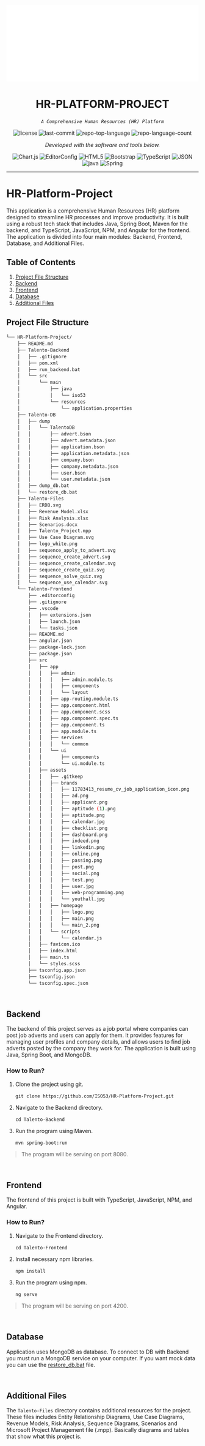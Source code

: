 <p align="center">
  <img src="Talento-Files/logo_white.png"/>
</p>
<p align="center">
    <h1 align="center">HR-PLATFORM-PROJECT</h1>
</p>
<p align="center">
    <em><code>A Comprehensive Human Resources (HR) Platform</code></em>
</p>
<p align="center">
	<img src="https://img.shields.io/github/license/ISO53/HR-Platform-Project?style=flat&color=0080ff" alt="license">
	<img src="https://img.shields.io/github/last-commit/ISO53/HR-Platform-Project?style=flat&logo=git&logoColor=white&color=0080ff" alt="last-commit">
	<img src="https://img.shields.io/github/languages/top/ISO53/HR-Platform-Project?style=flat&color=0080ff" alt="repo-top-language">
	<img src="https://img.shields.io/github/languages/count/ISO53/HR-Platform-Project?style=flat&color=0080ff" alt="repo-language-count">
<p>
<p align="center">
		<em>Developed with the software and tools below.</em>
</p>
<p align="center">
	<img src="https://img.shields.io/badge/Chart.js-FF6384.svg?style=flat&logo=chartdotjs&logoColor=white" alt="Chart.js">
	<img src="https://img.shields.io/badge/EditorConfig-FEFEFE.svg?style=flat&logo=EditorConfig&logoColor=black" alt="EditorConfig">
	<img src="https://img.shields.io/badge/HTML5-E34F26.svg?style=flat&logo=HTML5&logoColor=white" alt="HTML5">
	<img src="https://img.shields.io/badge/Bootstrap-7952B3.svg?style=flat&logo=Bootstrap&logoColor=white" alt="Bootstrap">
	<img src="https://img.shields.io/badge/TypeScript-3178C6.svg?style=flat&logo=TypeScript&logoColor=white" alt="TypeScript">
	<img src="https://img.shields.io/badge/JSON-000000.svg?style=flat&logo=JSON&logoColor=white" alt="JSON">
	<img src="https://img.shields.io/badge/java-%23ED8B00.svg?style=flat&logo=openjdk&logoColor=white" alt="java">
	<img src="https://img.shields.io/badge/Spring-000000.svg?style=flat&logo=Spring&logoColor=white" alt="Spring">
</p>
<hr>

# HR-Platform-Project

This application is a comprehensive Human Resources (HR) platform designed to streamline HR processes and improve productivity. It is built using a robust tech stack that includes Java, Spring Boot, Maven for the backend, and TypeScript, JavaScript, NPM, and Angular for the frontend. The application is divided into four main modules: Backend, Frontend, Database, and Additional Files.

## Table of Contents

1. [Project File Structure](#project-file-structure)
2. [Backend](#backend)
3. [Frontend](#frontend)
4. [Database](#database)
5. [Additional Files](#additional-files)

## Project File Structure

```sh
└── HR-Platform-Project/
    ├── README.md
    ├── Talento-Backend
    │   ├── .gitignore
    │   ├── pom.xml
    │   ├── run_backend.bat
    │   └── src
    │       └── main
    │           ├── java
    │           │   └── iso53
    │           └── resources
    │               └── application.properties
    ├── Talento-DB
    │   ├── dump
    │   │   └── TalentoDB
    │   │       ├── advert.bson
    │   │       ├── advert.metadata.json
    │   │       ├── application.bson
    │   │       ├── application.metadata.json
    │   │       ├── company.bson
    │   │       ├── company.metadata.json
    │   │       ├── user.bson
    │   │       └── user.metadata.json
    │   ├── dump_db.bat
    │   └── restore_db.bat
    ├── Talento-Files
    │   ├── ERDB.svg
    │   ├── Revenue Model.xlsx
    │   ├── Risk Analysis.xlsx
    │   ├── Scenarios.docx
    │   ├── Talento_Project.mpp
    │   ├── Use Case Diagram.svg
    │   ├── logo_white.png
    │   ├── sequence_apply_to_advert.svg
    │   ├── sequence_create_advert.svg
    │   ├── sequence_create_calendar.svg
    │   ├── sequence_create_quiz.svg
    │   ├── sequence_solve_quiz.svg
    │   └── sequence_use_calendar.svg
    └── Talento-Frontend
        ├── .editorconfig
        ├── .gitignore
        ├── .vscode
        │   ├── extensions.json
        │   ├── launch.json
        │   └── tasks.json
        ├── README.md
        ├── angular.json
        ├── package-lock.json
        ├── package.json
        ├── src
        │   ├── app
        │   │   ├── admin
        │   │   │   ├── admin.module.ts
        │   │   │   ├── components
        │   │   │   └── layout
        │   │   ├── app-routing.module.ts
        │   │   ├── app.component.html
        │   │   ├── app.component.scss
        │   │   ├── app.component.spec.ts
        │   │   ├── app.component.ts
        │   │   ├── app.module.ts
        │   │   ├── services
        │   │   │   └── common
        │   │   └── ui
        │   │       ├── components
        │   │       └── ui.module.ts
        │   ├── assets
        │   │   ├── .gitkeep
        │   │   ├── brands
        │   │   │   ├── 11783413_resume_cv_job_application_icon.png
        │   │   │   ├── ad.png
        │   │   │   ├── applicant.png
        │   │   │   ├── aptitude (1).png
        │   │   │   ├── aptitude.png
        │   │   │   ├── calendar.jpg
        │   │   │   ├── checklist.png
        │   │   │   ├── dashboard.png
        │   │   │   ├── indeed.png
        │   │   │   ├── linkedin.png
        │   │   │   ├── online.png
        │   │   │   ├── passing.png
        │   │   │   ├── post.png
        │   │   │   ├── social.png
        │   │   │   ├── test.png
        │   │   │   ├── user.jpg
        │   │   │   ├── web-programming.png
        │   │   │   └── youthall.jpg
        │   │   ├── homepage
        │   │   │   ├── logo.png
        │   │   │   ├── main.png
        │   │   │   └── main_2.png
        │   │   └── scripts
        │   │       └── calendar.js
        │   ├── favicon.ico
        │   ├── index.html
        │   ├── main.ts
        │   └── styles.scss
        ├── tsconfig.app.json
        ├── tsconfig.json
        └── tsconfig.spec.json
```

<br>

## Backend

The backend of this project serves as a job portal where companies can post job adverts and users can apply for them. It provides features for managing user profiles and company details, and allows users to find job adverts posted by the company they work for. The application is built using Java, Spring Boot, and MongoDB.

### How to Run?

1. Clone the project using git.

    ```shell
    git clone https://github.com/ISO53/HR-Platform-Project.git
    ```

2. Navigate to the Backend directory.

    ```shell
    cd Talento-Backend
    ```

3. Run the program using Maven.

    ```shell
    mvn spring-boot:run
    ```

> The program will be serving on port 8080.

<br>

## Frontend

The frontend of this project is built with TypeScript, JavaScript, NPM, and Angular.

### How to Run?

1. Navigate to the Frontend directory.

    ```shell
    cd Talento-Frontend
    ```
3. Install necessary npm libraries.

    ```shell
    npm install
    ```
2. Run the program using npm.

    ```shell
    ng serve
    ```

> The program will be serving on port 4200.

<br>

## Database

Application uses MongoDB as database. To connect to DB with Backend you must run a MongoDB service on your computer. If you want mock data you can use the [restore_db.bat](Talento-DB/restore_db.bat) file.

<br>

## Additional Files

The `Talento-Files` directory contains additional resources for the project. These files includes Entity Relationship Diagrams, Use Case Diagrams, Revenue Models, Risk Analysis, Sequence Diagrams, Scenarios and Microsoft Project Management file (.mpp). Basically diagrams and tables that show what this project is.
